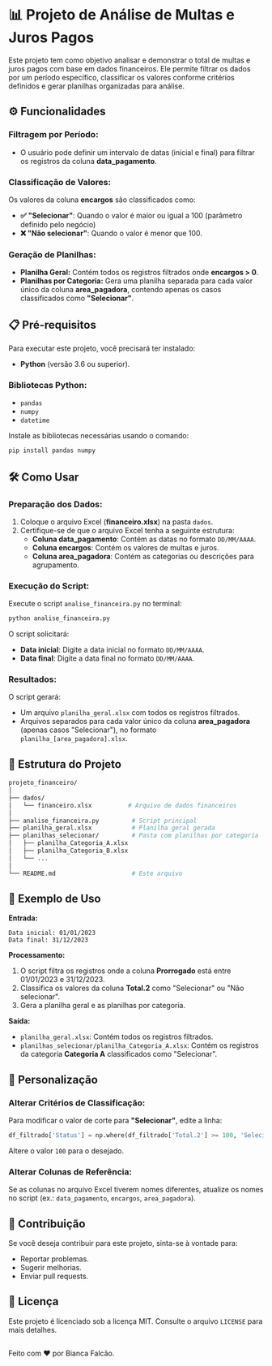 # 📊 Projeto de Análise de Multas e Juros Pagos

Este projeto tem como objetivo analisar e demonstrar o total de multas e juros pagos com base em dados financeiros. Ele permite filtrar os dados por um período específico, classificar os valores conforme critérios definidos e gerar planilhas organizadas para análise.

## ⚙️ Funcionalidades

### Filtragem por Período:

- O usuário pode definir um intervalo de datas (inicial e final) para filtrar os registros da coluna **data_pagamento**.

### Classificação de Valores:

Os valores da coluna **encargos** são classificados como:

- **✅ "Selecionar"**: Quando o valor é maior ou igual a 100 (parâmetro definido pelo negócio)
- **❌ "Não selecionar"**: Quando o valor é menor que 100.

### Geração de Planilhas:

- **Planilha Geral:** Contém todos os registros filtrados onde **encargos > 0**.
- **Planilhas por Categoria:** Gera uma planilha separada para cada valor único da coluna **area_pagadora**, contendo apenas os casos classificados como **"Selecionar"**.

## 📋 Pré-requisitos

Para executar este projeto, você precisará ter instalado:

- **Python** (versão 3.6 ou superior).

### Bibliotecas Python:

- `pandas`
- `numpy`
- `datetime`

Instale as bibliotecas necessárias usando o comando:

```bash
pip install pandas numpy
```

## 🛠️ Como Usar

### Preparação dos Dados:

1. Coloque o arquivo Excel (**financeiro.xlsx**) na pasta `dados`.
2. Certifique-se de que o arquivo Excel tenha a seguinte estrutura:
   - **Coluna data_pagamento**: Contém as datas no formato `DD/MM/AAAA`.
   - **Coluna encargos**: Contém os valores de multas e juros.
   - **Coluna area_pagadora**: Contém as categorias ou descrições para agrupamento.

### Execução do Script:

Execute o script `analise_financeira.py` no terminal:

```bash
python analise_financeira.py
```

O script solicitará:

- **Data inicial**: Digite a data inicial no formato `DD/MM/AAAA`.
- **Data final**: Digite a data final no formato `DD/MM/AAAA`.

### Resultados:

O script gerará:

- Um arquivo `planilha_geral.xlsx` com todos os registros filtrados.
- Arquivos separados para cada valor único da coluna **area_pagadora** (apenas casos "Selecionar"), no formato `planilha_[area_pagadora].xlsx`.

## 📂 Estrutura do Projeto

```bash
projeto_financeiro/
│
├── dados/
│   └── financeiro.xlsx          # Arquivo de dados financeiros
│
├── analise_financeira.py         # Script principal
├── planilha_geral.xlsx           # Planilha geral gerada
├── planilhas_selecionar/         # Pasta com planilhas por categoria
│   ├── planilha_Categoria_A.xlsx
│   ├── planilha_Categoria_B.xlsx
│   └── ...
│
└── README.md                     # Este arquivo
```

## 📄 Exemplo de Uso

**Entrada:**

```plaintext
Data inicial: 01/01/2023
Data final: 31/12/2023
```

**Processamento:**

1. O script filtra os registros onde a coluna **Prorrogado** está entre 01/01/2023 e 31/12/2023.
2. Classifica os valores da coluna **Total.2** como "Selecionar" ou "Não selecionar".
3. Gera a planilha geral e as planilhas por categoria.

**Saída:**

- `planilha_geral.xlsx`: Contém todos os registros filtrados.
- `planilhas_selecionar/planilha_Categoria_A.xlsx`: Contém os registros da categoria **Categoria A** classificados como "Selecionar".

## 🎨 Personalização

### Alterar Critérios de Classificação:

Para modificar o valor de corte para **"Selecionar"**, edite a linha:

```python
df_filtrado['Status'] = np.where(df_filtrado['Total.2'] >= 100, 'Selecionar', 'Não selecionar')
```

Altere o valor `100` para o desejado.

### Alterar Colunas de Referência:

Se as colunas no arquivo Excel tiverem nomes diferentes, atualize os nomes no script (ex.: `data_pagamento`, `encargos`, `area_pagadora`).

## 🤝 Contribuição

Se você deseja contribuir para este projeto, sinta-se à vontade para:

- Reportar problemas.
- Sugerir melhorias.
- Enviar pull requests.

## 📄 Licença

Este projeto é licenciado sob a licença MIT. Consulte o arquivo `LICENSE` para mais detalhes.

##

Feito com ❤️ por Bianca Falcão.
